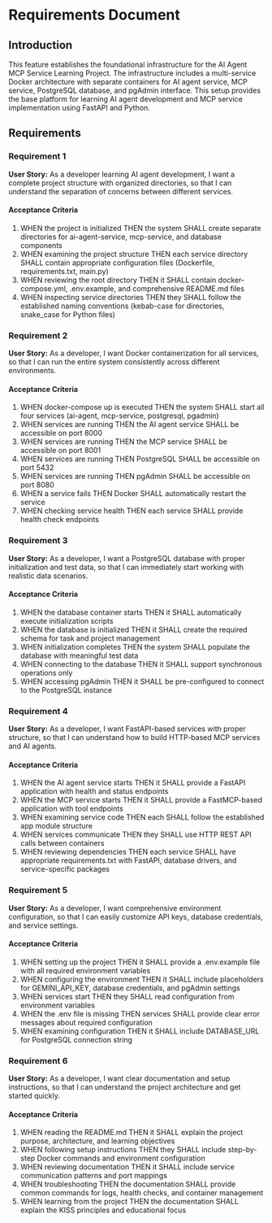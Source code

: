# Requirements Document

## Introduction

This feature establishes the foundational infrastructure for the AI Agent MCP Service Learning Project. The infrastructure includes a multi-service Docker architecture with separate containers for AI agent service, MCP service, PostgreSQL database, and pgAdmin interface. This setup provides the base platform for learning AI agent development and MCP service implementation using FastAPI and Python.

## Requirements

### Requirement 1

**User Story:** As a developer learning AI agent development, I want a complete project structure with organized directories, so that I can understand the separation of concerns between different services.

#### Acceptance Criteria

1. WHEN the project is initialized THEN the system SHALL create separate directories for ai-agent-service, mcp-service, and database components
2. WHEN examining the project structure THEN each service directory SHALL contain appropriate configuration files (Dockerfile, requirements.txt, main.py)
3. WHEN reviewing the root directory THEN it SHALL contain docker-compose.yml, .env.example, and comprehensive README.md files
4. WHEN inspecting service directories THEN they SHALL follow the established naming conventions (kebab-case for directories, snake_case for Python files)

### Requirement 2

**User Story:** As a developer, I want Docker containerization for all services, so that I can run the entire system consistently across different environments.

#### Acceptance Criteria

1. WHEN docker-compose up is executed THEN the system SHALL start all four services (ai-agent, mcp-service, postgresql, pgadmin)
2. WHEN services are running THEN the AI agent service SHALL be accessible on port 8000
3. WHEN services are running THEN the MCP service SHALL be accessible on port 8001
4. WHEN services are running THEN PostgreSQL SHALL be accessible on port 5432
5. WHEN services are running THEN pgAdmin SHALL be accessible on port 8080
6. WHEN a service fails THEN Docker SHALL automatically restart the service
7. WHEN checking service health THEN each service SHALL provide health check endpoints

### Requirement 3

**User Story:** As a developer, I want a PostgreSQL database with proper initialization and test data, so that I can immediately start working with realistic data scenarios.

#### Acceptance Criteria

1. WHEN the database container starts THEN it SHALL automatically execute initialization scripts
2. WHEN the database is initialized THEN it SHALL create the required schema for task and project management
3. WHEN initialization completes THEN the system SHALL populate the database with meaningful test data
4. WHEN connecting to the database THEN it SHALL support synchronous operations only
5. WHEN accessing pgAdmin THEN it SHALL be pre-configured to connect to the PostgreSQL instance

### Requirement 4

**User Story:** As a developer, I want FastAPI-based services with proper structure, so that I can understand how to build HTTP-based MCP services and AI agents.

#### Acceptance Criteria

1. WHEN the AI agent service starts THEN it SHALL provide a FastAPI application with health and status endpoints
2. WHEN the MCP service starts THEN it SHALL provide a FastMCP-based application with tool endpoints
3. WHEN examining service code THEN each SHALL follow the established app module structure
4. WHEN services communicate THEN they SHALL use HTTP REST API calls between containers
5. WHEN reviewing dependencies THEN each service SHALL have appropriate requirements.txt with FastAPI, database drivers, and service-specific packages

### Requirement 5

**User Story:** As a developer, I want comprehensive environment configuration, so that I can easily customize API keys, database credentials, and service settings.

#### Acceptance Criteria

1. WHEN setting up the project THEN it SHALL provide a .env.example file with all required environment variables
2. WHEN configuring the environment THEN it SHALL include placeholders for GEMINI_API_KEY, database credentials, and pgAdmin settings
3. WHEN services start THEN they SHALL read configuration from environment variables
4. WHEN the .env file is missing THEN services SHALL provide clear error messages about required configuration
5. WHEN examining configuration THEN it SHALL include DATABASE_URL for PostgreSQL connection string

### Requirement 6

**User Story:** As a developer, I want clear documentation and setup instructions, so that I can understand the project architecture and get started quickly.

#### Acceptance Criteria

1. WHEN reading the README.md THEN it SHALL explain the project purpose, architecture, and learning objectives
2. WHEN following setup instructions THEN they SHALL include step-by-step Docker commands and environment configuration
3. WHEN reviewing documentation THEN it SHALL include service communication patterns and port mappings
4. WHEN troubleshooting THEN the documentation SHALL provide common commands for logs, health checks, and container management
5. WHEN learning from the project THEN the documentation SHALL explain the KISS principles and educational focus